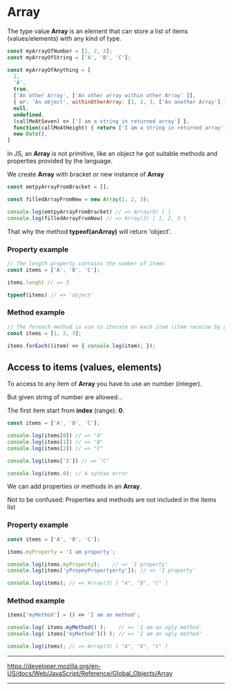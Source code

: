 # Array

The type value **Array** is an element that can store a list of items (values/elements) with any kind of type.


```js
const myArrayOfNumber = [1, 2, 3];
const myArrayOfString = ['A', 'B', 'C'];

const myArrayOfAnything = [
  1,
  'A',
  true,
  ['An other Array', ['An other array within other Array' ]],
  { or: 'An object', withinOtherArray: [1, 2, 3, ['An another Array'] ] },
  null,
  undefined,
  (callMeAtSeven) => ['I am a string in returned array'] },
  function(callMeAtHeight) { return ['I am a string in returned array']; },
  new Date(),
]
```

In JS, an **Array** is not primitive, like an object he got suitable methods and properties provided by the language.

We create **Array** with bracket or new instance of **Array**

```js
const emtpyArrayFromBracket = [];

const filledArrayFromNew = new Array(1, 2, 3);

console.log(emtpyArrayFromBracket) // => Array(0) [ ]
console.log(filledArrayFromNew) // => Array(3) [ 1, 2, 3 ]
```

That why the method **typeof(anArray)** will return 'object'.

### Property example

```js
// The length property contains the number of items
const items = ['A', 'B', 'C'];

items.lenght // => 3

typeof(items) // => 'object'
```

### Method example

```js
// The foreach method is use to iterate on each item (item receive by given method in first attribute).
const items = [1, 2, 3];

items.forEach((item) => { console.log(item); });
```

## Access to items (values, elements)

To access to any item of **Array** you have to use an number (integer).

But given string of number are allowed...

The first item start from **index** (range): **0**.

```js
const items = ['A', 'B', 'C'];

console.log(items[0]) // => "A"
console.log(items[1]) // => "B"
console.log(items[2]) // => "C"

console.log(items['2']) // => "C"

console.log(items.0); // A syntax error
```

We can add properties or methods in an **Array**.

Not to be confused: Properties and methods are not included in the items list

### Property example

```js
const items = ['A', 'B', 'C'];

items.myProperty = 'I am property';

console.log(items.myProperty);    // => 'I property'
console.log(items['yPropmyPropertyerty']); // => 'I property'

console.log(items); // => Array(3) [ "A", "B", "C" ]
```

### Method example

```js
items['myMethod'] = () => 'I am an method';

console.log( items.myMethod() );    // => 'I am an ugly method'
console.log( items['myMethod']() ); // => 'I am an ugly method'

console.log(items); // => Array(3) [ "A", "B", "C" ]
```

---
https://developer.mozilla.org/en-US/docs/Web/JavaScript/Reference/Global_Objects/Array

---